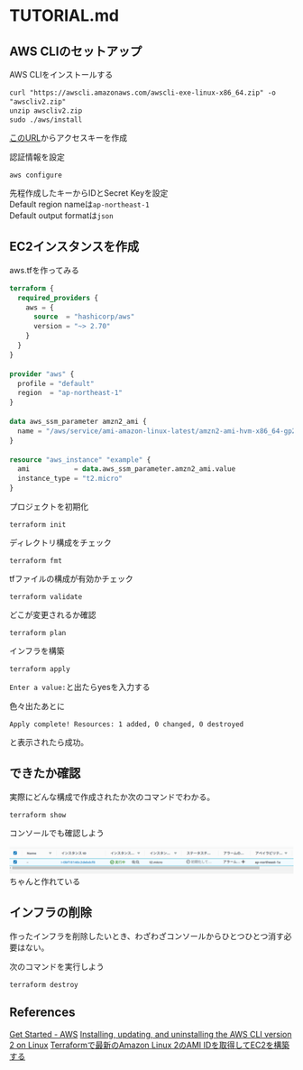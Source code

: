 # TUTORIAL.md

## AWS CLIのセットアップ

AWS CLIをインストールする

```terminal
curl "https://awscli.amazonaws.com/awscli-exe-linux-x86_64.zip" -o "awscliv2.zip"
unzip awscliv2.zip
sudo ./aws/install
```

[このURL](https://console.aws.amazon.com/iam/home#/security_credentials)からアクセスキーを作成  

認証情報を設定  

```terminal
aws configure
```

先程作成したキーからIDとSecret Keyを設定  
Default region nameは`ap-northeast-1`  
Default output formatは`json`  

## EC2インスタンスを作成

aws.tfを作ってみる

```tf
terraform {
  required_providers {
    aws = {
      source  = "hashicorp/aws"
      version = "~> 2.70"
    }
  }
}

provider "aws" {
  profile = "default"
  region  = "ap-northeast-1"
}

data aws_ssm_parameter amzn2_ami {
  name = "/aws/service/ami-amazon-linux-latest/amzn2-ami-hvm-x86_64-gp2"
}

resource "aws_instance" "example" {
  ami           = data.aws_ssm_parameter.amzn2_ami.value
  instance_type = "t2.micro"
}
```

プロジェクトを初期化

```terminal
terraform init
```

ディレクトリ構成をチェック

```terminal
terraform fmt
```

tfファイルの構成が有効かチェック

```terminal
terraform validate
```

どこが変更されるか確認

```terminal
terraform plan
```

インフラを構築

```terminal
terraform apply
```

`Enter a value:`と出たらyesを入力する  

色々出たあとに

```terminal
Apply complete! Resources: 1 added, 0 changed, 0 destroyed
```

と表示されたら成功。  

## できたか確認

実際にどんな構成で作成されたか次のコマンドでわかる。

```terminal
terraform show
```

コンソールでも確認しよう

![AWS Console](./aws_console.png)
ちゃんと作れている  

## インフラの削除

作ったインフラを削除したいとき、わざわざコンソールからひとつひとつ消す必要はない。  

次のコマンドを実行しよう

```terminal
terraform destroy
```

## References

[Get Started - AWS](https://learn.hashicorp.com/collections/terraform/aws-get-started)
[Installing, updating, and uninstalling the AWS CLI version 2 on Linux](https://docs.aws.amazon.com/cli/latest/userguide/install-cliv2-linux.html)
[Terraformで最新のAmazon Linux 2のAMI IDを取得してEC2を構築する](https://dev.classmethod.jp/articles/launch-ec2-from-latest-amazon-linux2-ami-by-terraform/)

